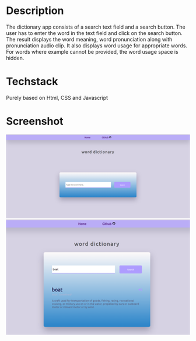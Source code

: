 # Description
The dictionary app consists of a search text field and a search button. 
The user has to enter the word in the text field and click on the search button. The result displays the word meaning, word pronunciation along
with pronunciation audio clip. It also displays word usage for appropriate words. For words where example cannot be provided, the word usage space is hidden.

# Techstack
Purely based on Html, CSS and Javascript

# Screenshot

![Alt text](image.png)
![Alt text](image-1.png)
